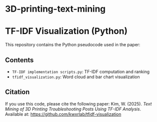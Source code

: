 # 3D-printing-text-mining
# TF-IDF Visualization (Python)

This repository contains the Python pseudocode used in the paper:

## Contents
- `TF-IDF implementation scripts.py`: TF-IDF computation and ranking
- `tfidf_visualization.py`: Word cloud and bar chart visualization

## Citation
If you use this code, please cite the following paper:
Kim, W. (2025). *Text Mining of 3D Printing Troubleshooting Posts Using TF-IDF Analysis*.  
Available at: https://github.com/kwxrlab/tfidf-visualization
